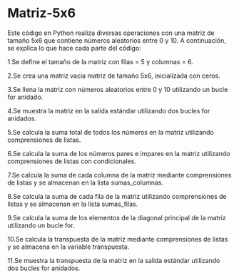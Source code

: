 # Matriz-5x6
Este código en Python realiza diversas operaciones con una matriz de tamaño 5x6 que contiene números aleatorios entre 0 y 10. A continuación, se explica lo que hace cada parte del código:

1.Se define el tamaño de la matriz con filas = 5 y columnas = 6.

2.Se crea una matriz vacía matriz de tamaño 5x6, inicializada con ceros.

3.Se llena la matriz con números aleatorios entre 0 y 10 utilizando un bucle for anidado.

4.Se muestra la matriz en la salida estándar utilizando dos bucles for anidados.

5.Se calcula la suma total de todos los números en la matriz utilizando comprensiones de listas.

6.Se calcula la suma de los números pares e impares en la matriz utilizando comprensiones de listas con condicionales.

7.Se calcula la suma de cada columna de la matriz mediante comprensiones de listas y se almacenan en la lista sumas_columnas.

8.Se calcula la suma de cada fila de la matriz utilizando comprensiones de listas y se almacenan en la lista sumas_filas.

9.Se calcula la suma de los elementos de la diagonal principal de la matriz utilizando un bucle for.

10.Se calcula la transpuesta de la matriz mediante comprensiones de listas y se almacena en la variable transpuesta.

11.Se muestra la transpuesta de la matriz en la salida estándar utilizando dos bucles for anidados.
